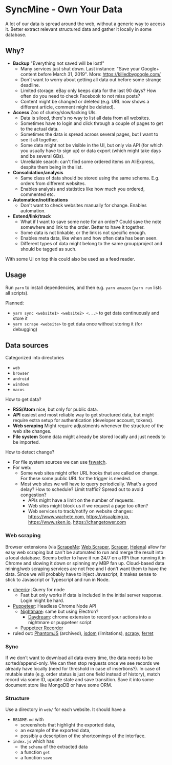 # SyncMine - Own Your Data

A lot of our data is spread around the web, without a generic way to access it.
Better extract relevant structured data and gather it locally in some database.

## Why?

- **Backup** "Everything not saved will be lost!"
  - Many services just shut down. Last instance: "Save your Google+ content before March 31, 2019". More: https://killedbygoogle.com/
  - Don't want to worry about getting all data out before some strange deadline.
  - Limited storage: eBay only keeps data for the last 90 days? How often do you need to check Facebook to not miss posts?
  - Content might be changed or deleted (e.g. URL now shows a different article, comment might be deleted).
- **Access** Zoo of clunky/slow/lacking UIs.
  - Data is siloed, there's no way to list all data from all websites.
  - Sometimes have to login and click through a couple of pages to get to the actual data.
  - Sometimes the data is spread across several pages, but I want to see it all together.
  - Some data might not be visible in the UI, but only via API (for which you usually have to sign up) or data export (which might take days and be several GBs).
  - Unreliable search: can't find some ordered items on AliExpress, despite them being in the list.
- **Consolidation/analysis**
  - Same class of data should be stored using the same schema. E.g. orders from different websites.
  - Enables analysis and statistics like how much you ordered, commented etc.
- **Automation/notifications**
  - Don't want to check websites manually for change. Enables automation.
- **Extend/link/track**
  - What if I want to save some note for an order? Could save the note somewhere and link to the order. Better to have it together.
  - Some data is not linkable, or the link is not specific enough.
  - Enables meta data, like when and how often data has been seen.
  - Different types of data might belong to the same group/project and should be tagged as such.

With some UI on top this could also be used as a feed reader.

## Usage

Run `yarn` to install dependencies, and then e.g. `yarn amazon` (`yarn run` lists all scripts). 

Planned:
- `yarn sync <website1> <website2> <...>` to get data continuously and store it
- `yarn scrape <website>` to get data once without storing it (for debugging)

## Data sources

Categorized into directories
- `web`
- `browser`
- `android` 
- `windows`
- `macos`

How to get data?
- **RSS/Atom** nice, but only for public data.
- **API** easiest and most reliable way to get structured data, but might require extra setup for authentication (developer account, tokens).
- **Web scraping** Might require adjustments whenever the structure of the web site changes.
- **File system** Some data might already be stored locally and just needs to be imported.

How to detect change?
- For file system sources we can use [fswatch](https://github.com/emcrisostomo/fswatch).
- For web:
  - Some web sites might offer URL hooks that are called on change. For these some public URL for the trigger is needed.
  - Most web sites we will have to query periodically. What's a good delay? How to schedule? Limit traffic? Spread out to avoid congestion?
    - APIs might have a limit on the number of requests.
    - Web sites might block us if we request a page too often?
    - Web services to track/notify on website changes: https://www.wachete.com, https://visualping.io, https://www.sken.io, https://changetower.com

### Web scraping

Browser extensions (via [ScrapeMe](https://github.com/devrazdev/ScrapeMe#yet-another-tool): [Web Scraper](https://github.com/martinsbalodis/web-scraper-chrome-extension/), [Scraper](https://github.com/mnmldave/scraper), [Helena](https://github.com/schasins/helena)) allow for easy web scraping but can't be automated to run and merge the result into a local database. Seems better to have it run 24/7 on a RPi than running it in Chrome and slowing it down or spinning my MBP fan up.
Cloud-based data mining/web scraping services are not free and I don't want them to have the data.
Since we will probably have to inject Javascript, it makes sense to stick to Javascript or Typescript and run in Node.

- [cheerio](https://github.com/cheeriojs/cheerio): jQuery for node
  - Fast but only works if data is included in the initial server response. Login might be hard.
- [Puppeteer](https://github.com/GoogleChrome/puppeteer): Headless Chrome Node API
  - [Nightmare](https://github.com/segmentio/nightmare): same but using Electron?
    - [Daydream](https://github.com/segmentio/daydream): chrome extension to record your actions into a nightmare or puppeteer script
  - [Puppeteer Recorder](https://github.com/checkly/puppeteer-recorder)
- ruled out: [PhantomJS](https://github.com/ariya/phantomjs) (archived), [jsdom](https://github.com/jsdom/jsdom) (limitations), [scrapy](https://github.com/scrapy/scrapy), [ferret](https://github.com/MontFerret/ferret)

### Sync

If we don't want to download all data every time, the data needs to be sorted/append-only. We can then stop requests once we see records we already have locally (need for threshold in case of insertions?).
In case of mutable state (e.g. order status is just one field instead of history), match record via some ID, update state and save transition.
Save it into some document store like MongoDB or have some ORM.

### Structure

Use a directory in `web/` for each website.  It should have a

- `README.md` with
  - screenshots that highlight the exported data,
  - an example of the exported data,
  - possibly a description of the shortcomings of the interface.
- `index.js` which has
  - the `schema` of the extracted data
  - a function `get`
  - a function `save`
